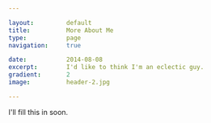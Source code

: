 ```yaml
---

layout:			default
title:  		More About Me
type:			page
navigation: 	true

date:   		2014-08-08
excerpt: 		I'd like to think I'm an eclectic guy.
gradient: 		2
image: 			header-2.jpg

---
```


I'll fill this in soon.
